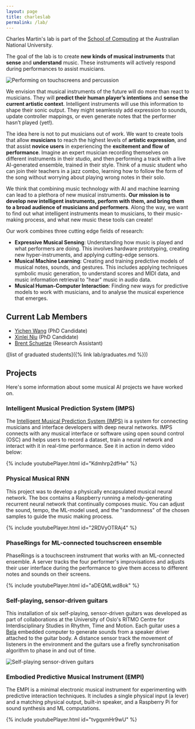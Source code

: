 ```yaml
---
layout: page
title: charleslab
permalink: /lab/
---
```


Charles Martin's lab is part of the  [School of Computing](https://comp.anu.edu.au) at the Australian National University.

The goal of the lab is to create **new kinds of musical instruments** that **sense** and **understand** music. These instruments will actively respond during performances to assist musicians.

![Performing on touchscreens and percussion]({{site.baseurl}}/assets/images/performing/metatone-hands-header.jpg)

We envision that musical instruments of the future will do more than react to musicians. They will **predict their human player’s intentions** and **sense the current artistic context**. Intelligent instruments will use this information to shape their sonic output. They might seamlessly add expression to sounds, update controller mappings, or even generate notes that the performer hasn’t played (yet!).

The idea here is not to put musicians out of work. We want to create tools that allow **musicians** to reach the highest levels of **artistic expression**, and that assist **novice users** in experiencing the **excitement and flow of performance**. Imagine an expert musician recording themselves on different instruments in their studio, and then performing a track with a live AI-generated ensemble, trained in their style. Think of a music student who can join their teachers in a jazz combo, learning how to follow the form of the song without worrying about playing wrong notes in their solo.

We think that combining music technology with AI and machine learning can lead to a plethora of new musical instruments. **Our mission is to develop new intelligent instruments, perform with them, and bring them to a broad audience of musicians and performers**. Along the way, we want to find out what intelligent instruments mean to musicians, to their music-making process, and what new music these tools can create!

Our work combines three cutting edge fields of research:

- **Expressive Musical Sensing**: Understanding how music is played and what performers are doing. This involves hardware prototyping, creating new hyper-instruments, and applying cutting-edge sensors.
- **Musical Machine Learning**: Creating and training predictive models of musical notes, sounds, and gestures. This includes applying techniques symbolic music generation, to understand scores and MIDI data,  and music information retrieval to "hear" music in audio data.
- **Musical Human-Computer Interaction**: Finding new ways for predictive models to work with musicians, and to analyse the musical experience that emerges.

## Current Lab Members

- [Yichen Wang](https://yichenwangs.github.io/yichen/)  (PhD Candidate)
- [Xinlei Niu](https://www.linkedin.com/in/xinlei-niu-544ab6216/?originalSubdomain=au) (PhD Candidate)
- [Brent Schuetze](http://bschuetze.xyz) (Research Assistant)

([list of graduated students]({% link lab/graduates.md %}))

## Projects

Here's some information about some musical AI projects we have worked on.

### Intelligent Musical Prediction System (IMPS)

The [Intelligent Musical Prediction System (IMPS)]({{site.baseurl}}/imps/) is a system for connecting musicians and interface developers with deep neural networks. IMPS connects with any musical interface or software using open sound control (OSC) and helps users to record a dataset, train a neural network and interact with it in real-time performance. See it in action in demo video below:

{% include youtubePlayer.html id="Kdmhrp2dfHw" %}
<!-- https://youtu.be/Kdmhrp2dfHw -->

### Physical Musical RNN

This project was to develop a physically encapsulated musical neural network. The box contains a Raspberry running a melody-generating recurrent neural network that continually composes music. You can adjust the sound, tempo, the ML-model used, and the "randomness" of the chosen samples to guide the music making process.

{% include youtubePlayer.html id="2RDVyOTRAj4" %}
<!-- https://youtu.be/2RDVyOTRAj4 -->

### PhaseRings for ML-connected touchscreen ensemble

PhaseRings is a touchscreen instrument that works with an ML-connected ensemble. A server tracks the four performer's improvisations and adjusts their user interface during the performance to give them access to different notes and sounds on their screens.

<!-- ![Musicians performing on ML-enhanced touchscreen instruments]({{site.baseurl}}/assets/images/teaching/ipad-ensemble.jpg) -->

{% include youtubePlayer.html id="aDEQMLwd8ok" %}
<!-- https://youtu.be/aDEQMLwd8ok -->

### Self-playing, sensor-driven guitars

This installation of six self-playing, sensor-driven guitars was developed as part of collaborations at the University of Oslo's RITMO Centre for Interdisciplinary Studies in Rhythm, Time and Motion. Each guitar uses a [Bela](https://bela.io) embedded computer to generate sounds from a speaker driver attached to the guitar body. A distance sensor track the movement of listeners in the environment and the guitars use a firefly synchronisation algorithm to phase in and out of time. 

![Self-playing sensor-driven guitars]({{site.baseurl}}/assets/images/performing/bela-guitars2.jpg)

### Embodied Predictive Musical Instrument (EMPI)

The EMPI is a minimal electronic musical instrument for experimenting
with predictive interaction techniques. It includes a single physical
input (a lever) and a matching physical output, built-in speaker, and
a Raspberry Pi for sound synthesis and ML computations.

{% include youtubePlayer.html id="tvgqxmHr9wU" %}

<!-- https://youtu.be/tvgqxmHr9wU -->

<!--

Summer project goals:
Team project: Create an AI-enhanced band.
Need ML-interactions for each performer in a small band (e.g., Jazz combo: bass, drums, piano, and sound engineer).
Sound engineer: Apply techniques of Intelligent Music Production to assist a sound engineer in making a live or recorded mix of a band. This could include mic-placement, volume, EQ, panning, and application of audio effects.
Piano: Need to use a cutting model such as Music Transformer to alternate between playing a song's melody, comping, and soloing. We will need to study data of each type of performance.
Drums: We need to study drummer's playing styles to apply expression to stable drumset loops and introduce variations, fills, and stylistic changes.
Bass: We need to develop 

Individual Projects:
- Enhance aspects of IMPS (Intelligent Music Prediction System)
- Develop new MIR metrics for application in future collaborations. How do we know that generated signals are good?

-->
